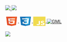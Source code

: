 <div>
    <a href="https://github.com/pabloisaacnascimento">
        <img height="180em"
            src="https://github-readme-stats.vercel.app/api?username=pabloisaacnascimento&show_icons=true&theme=midnight-purple&include_all_commits=true&count_private=true" />
        <img height="180em"
            src="https://github-readme-stats.vercel.app/api/top-langs/?username=pabloisaacnascimento&layout=compact&langs_count=6&theme=midnight-purple" />
</div>

<div style="display: inline_block"><br>
    <img align="center" alt="HTML" height="30" width="40"
        src="https://raw.githubusercontent.com/devicons/devicon/master/icons/html5/html5-original.svg">
    <img align="center" alt="CSS" height="30" width="40"
        src="https://raw.githubusercontent.com/devicons/devicon/master/icons/css3/css3-original.svg">
    <img align="center" alt="Js" height="30" width="40"
        src="https://raw.githubusercontent.com/devicons/devicon/master/icons/javascript/javascript-plain.svg">
    <img align="center" alt="GML" height="30"
        src="https://www.svgrepo.com/show/373617/gamemaker.svg">


</div>

<br>

<div>
    <a href="https://instagram.com/programa_a_dor_" target="_blank"><img
            src="https://img.shields.io/badge/-Instagram-%23E4405F?style=for-the-badge&logo=instagram&logoColor=white"
            target="_blank"></a>
</div>
